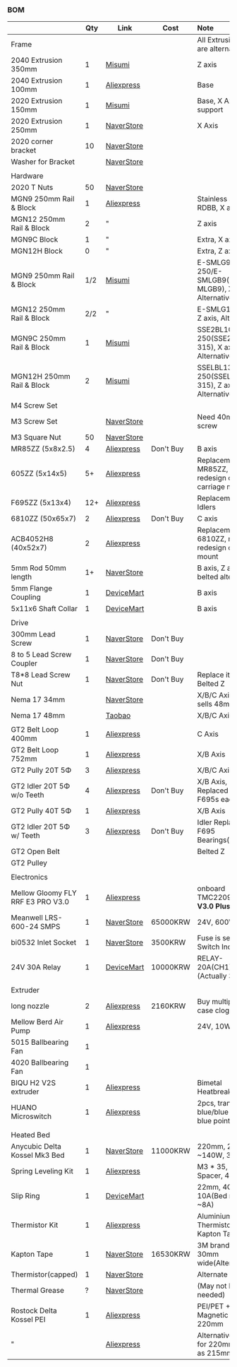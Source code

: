 ### BOM


|                                   | Qty | Link                                                              | Cost      | Note                                                   |
| :---------------------------------- | ----- | ------------------------------------------------------------------- | ----------- | :------------------------------------------------------- |
| Frame                             |     |                                                                   |           | All Extrusion links are alternatives.                  |
| 2040 Extrusion 350mm              | 1   | [Misumi](https://kr.misumi-ec.com/vona2/detail/110302684350/)     |           | Z axis                                                 |
| 2040 Extrusion 100mm              | 1   | [Aliexpress](https://a.aliexpress.com/_oBLc86v)                   |           | Base                                                   |
| 2020 Extrusion 150mm              | 1   | [Misumi](https://kr.misumi-ec.com/vona2/detail/110302683830/)     |           | Base, X Axis support                                   |
| 2020 Extrusion 250mm              | 1   | [NaverStore](https://naver.me/xAFwfBdP)                           |           | X Axis                                                 |
| 2020 corner bracket               | 10  | [NaverStore](https://naver.me/xTbqb66X)                           |           |                                                        |
| Washer for Bracket                |     | [NaverStore](https://naver.me/GGuqa2r7)                           |           |                                                        |
|                                   |     |                                                                   |           |                                                        |
| Hardware                          |     |                                                                   |           |                                                        |
| 2020 T Nuts                       | 50  | [NaverStore](https://naver.me/xAFwfBdP)                           |           |                                                        |
| MGN9 250mm Rail & Block           | 1   | [Aliexpress](https://a.aliexpress.com/_omnpQO7)                   |           | Stainless Steel, RDBB, X axis                          |
| MGN12 250mm Rail & Block          | 2   | "                                                                 |           | Z axis                                                 |
| MGN9C Block                       | 1   | "                                                                 |           | Extra, X axis                                          |
| MGN12H Block                      | 0   | "                                                                 |           | Extra, Z axis                                          |
| MGN9 250mm Rail & Block           | 1/2 | [Misumi](https://kr.misumi-ec.com/vona2/detail/110310458729/)     |           | E-SMLG9-250/E-SMLGB9(C-MLGB9), X axis, Alternative     |
| MGN12 250mm Rail & Block          | 2/2 | "                                                                 |           | E-SMLG12-250, Z axis, Alternative                      |
| MGN9C 250mm Rail & Block          | 1   | [Misumi](https://kr.misumi-ec.com/vona2/detail/110302586530/)     |           | SSE2BL10-250(SSE2B10-315), X axis, Alternative         |
| MGN12H 250mm Rail & Block         | 2   | [Misumi](https://kr.misumi-ec.com/vona2/detail/110302586710/)     |           | SSELBL13-250(SSELB13-315), Z axis, Alternative         |
| M4 Screw Set                      |     |                                                                   |           |                                                        |
| M3 Screw Set                      |     | [NaverStore](https://naver.me/GGuqa2r7)                           |           | Need 40mm screw                                        |
| M3 Square Nut                     | 50  | [NaverStore](https://naver.me/GGuqa2r7)                           |           |                                                        |
| MR85ZZ (5x8x2.5)                  | 4   | [Aliexpress](https://a.aliexpress.com/_oEM2AfT)                   | Don't Buy | B axis                                                 |
| 605ZZ (5x14x5)                    | 5+  | [Aliexpress](https://a.aliexpress.com/_o2bL4xL)                   |           | Replacement to MR85ZZ, need redesign of carriage mount |
| F695ZZ (5x13x4)                   | 12+ | [Aliexpress](https://a.aliexpress.com/_oFUbIvR)                   |           | Replacement of Idlers                                  |
| 6810ZZ (50x65x7)                  | 2   | [Aliexpress](https://a.aliexpress.com/_ompeM2N)                   | Don't Buy | C axis                                                 |
| ACB4052H8 (40x52x7)               | 2   | [Aliexpress](https://a.aliexpress.com/_oohCJtT)                   |           | Replacement to 6810ZZ, need redesign of bed mount      |
| 5mm Rod 50mm length               | 1+  | [NaverStore](https://naver.me/GsjkHNVm)                           |           | B axis, Z axis belted alternative                      |
| 5mm Flange Coupling               | 1   | [DeviceMart](https://www.devicemart.co.kr/goods/view?no=12535036) |           | B axis                                                 |
| 5x11x6 Shaft Collar               | 1   | [DeviceMart](https://www.devicemart.co.kr/goods/view?no=1342561)  |           | B axis                                                 |
|                                   |     |                                                                   |           |                                                        |
| Drive                             |     |                                                                   |           |                                                        |
| 300mm Lead Screw                  | 1   | [NaverStore](https://naver.me/5E3gtz0o)                           | Don't Buy |                                                        |
| 8 to 5 Lead Screw Coupler         | 1   | [NaverStore](https://naver.me/G8sDUlqN)                           | Don't Buy |                                                        |
| T8\*8 Lead Screw Nut              | 1   | [NaverStore](https://naver.me/5E3gtz0o)                           | Don't Buy | Replace it with Belted Z                               |
| Nema 17 34mm                      |     | [NaverStore](https://naver.me/xWpIDgJc)                           |           | X/B/C Axis, also sells 48mm                            |
| Nema 17 48mm                      |     | [Taobao](https://e.tb.cn/h.Tnza9CxToCoDewc?tk=QZGxeU7Q6fZ)        |           | X/B/C Axis                                             |
|                                   |     |                                                                   |           |                                                        |
| GT2 Belt Loop 400mm               | 1   | [Aliexpress](https://a.aliexpress.com/_oFRpgg5)                   |           | C Axis                                                 |
| GT2 Belt Loop 752mm               | 1   | [Aliexpress](https://a.aliexpress.com/_oklVH3B)                   |           | X/B Axis                                               |
| GT2 Pully 20T 5Φ                 | 3   | [Aliexpress](https://a.aliexpress.com/_ond8k73)                   |           | X/B/C Axis                                             |
| GT2 Idler 20T 5Φ w/o Teeth       | 4   | [Aliexpress](https://a.aliexpress.com/_omrw2Nn)                   | Don't Buy | X/B Axis, Replaced with 2 F695s each                   |
| GT2 Pully 40T 5Φ                 | 1   | [Aliexpress](https://a.aliexpress.com/_olYyYLT)                   |           | X/B Axis                                               |
| GT2 Idler 20T 5Φ w/ Teeth        | 3   | [Aliexpress](https://a.aliexpress.com/_omrw2Nn)                   | Don't Buy | Idler Replaced by F695 Bearings(20t size)              |
| GT2 Open Belt                     |     |                                                                   |           | Belted Z                                               |
| GT2 Pulley                        |     |                                                                   |           |                                                        |
|                                   |     |                                                                   |           |                                                        |
| Electronics                       |     |                                                                   |           |                                                        |
| Mellow Gloomy FLY RRF E3 PRO V3.0 | 1   | [Aliexpress](https://a.aliexpress.com/_oowFa4x)                   |           | onboard TMC2209,**Board V3.0 Plus 31865**              |
| Meanwell LRS-600-24 SMPS          | 1   | [NaverStore](https://naver.me/57ViGTUl)                           | 65000KRW  | 24V, 600W                                              |
| bi0532 Inlet Socket               | 1   | [NaverStore](https://naver.me/F74zonIe)                           | 3500KRW   | Fuse is separate, Switch Included                      |
| 24V 30A Relay                     | 1   | [DeviceMart](https://www.devicemart.co.kr/goods/view?no=1312134)  | 10000KRW  | RELAY-20A(CH1)-24V (Actually 30A)                      |
|                                   |     |                                                                   |           |                                                        |
| Extruder                          |     |                                                                   |           |                                                        |
| long nozzle                       | 2   | [Aliexpress](https://a.aliexpress.com/_oFF1uXZ)                   | 2160KRW   | Buy multiple in case clog                              |
| Mellow Berd Air Pump              | 1   | [Aliexpress](https://a.aliexpress.com/_omC11WL)                   |           | 24V, 10W                                               |
| 5015 Ballbearing Fan              | 1   |                                                                   |           |                                                        |
| 4020 Ballbearing Fan              | 1   |                                                                   |           |                                                        |
| BIQU H2 V2S extruder              | 1   | [Aliexpress](https://a.aliexpress.com/_oEYMTRd)                   |           | Bimetal Heatbreak, ~ABS                                |
| HUANO Microswitch                 | 1   | [Aliexpress](https://a.aliexpress.com/_omcsWvt)                   |           | 2pcs, transparent blue/blue shell blue point           |
|                                   |     |                                                                   |           |                                                        |
| Heated Bed                        |     |                                                                   |           |                                                        |
| Anycubic Delta Kossel Mk3 Bed     | 1   | [NaverStore](https://naver.me/FJbm7O77)                           | 11000KRW  | 220mm, 24V, ~140W, 3hole                               |
| Spring Leveling Kit               | 1   | [Aliexpress](https://a.aliexpress.com/_oBRfAUP)                   |           | M3 * 35, Slilcone Spacer, 4pcs                         |
| Slip Ring                         | 1   | [DeviceMart](https://www.devicemart.co.kr/goods/view?no=12511694) |           | 22mm, 4CH, 10A(Bed requires ~8A)                       |
| Thermistor Kit                    | 1   | [Aliexpress](https://a.aliexpress.com/_oDTzoyn)                   |           | Aluminium Tape, Thermistor(100K), Kapton Tape          |
| Kapton Tape                       | 1   | [NaverStore](https://naver.me/5vcUNuUP)                           | 16530KRW  | 3M brand, 33m, 30mm wide(Alternate)                    |
| Thermistor(capped)                | 1   | [NaverStore](https://naver.me/5X5lIw2A)                           |           | Alternate                                              |
| Thermal Grease                    | ?   | [NaverStore](https://naver.me/FVexoag7)                           |           | (May not be needed)                                    |
| Rostock Delta Kossel PEI          | 1   | [Aliexpress](https://a.aliexpress.com/_oCuGFER)                   |           | PEI/PET + Magnetic Sheet, 220mm                        |
| "                                 |     | [Aliexpress](https://a.aliexpress.com/_ok4sJY3)                   |           | Alternative, ask for 220mm(order as 215mm)             |
